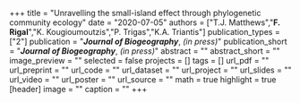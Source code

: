 +++
title = "Unravelling the small-island effect through phylogenetic community ecology"
date = "2020-07-05"
authors = ["T.J. Matthews","**F. Rigal**","K. Kougioumoutzis","P. Trigas","K.A. Triantis"]
publication_types = ["2"]
publication = "**_Journal of Biogeography_**, _(in press)_"
publication_short = "**_Journal of Biogeography_**, _(in press)_"
abstract = ""
abstract_short = ""
image_preview = ""
selected = false
projects = []
tags = []
url_pdf = ""
url_preprint = ""
url_code = ""
url_dataset = ""
url_project = ""
url_slides = ""
url_video = ""
url_poster = ""
url_source = ""
math = true
highlight = true
[header]
image = ""
caption = ""
+++
